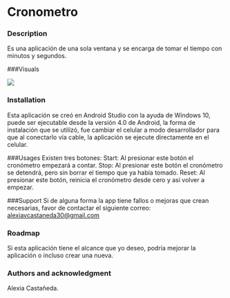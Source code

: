 # Cronometro

### Description
Es una aplicación de una sola ventana y se encarga de tomar el tiempo con minutos y segundos.

###Visuals

![](prueba/app.png)

### Installation
Esta aplicación se creó en Android Studio con la ayuda de Windows 10, puede ser ejecutable desde la versión 4.0 de Android, 
la forma de instalación que se utilizó, fue cambiar el celular a modo desarrollador para que al conectarlo vía cable, 
la aplicación se ejecute directamente en el celular.

###Usages
Existen tres botones:
Start: Al presionar este botón el cronómetro empezará a contar.
Stop: Al presionar este botón el cronómetro se detendrá, pero sin borrar el tiempo que ya había tomado.
Reset: Al presionar este botón, reinicia el cronómetro desde cero y así volver a empezar.

###Support
Si de alguna forma la app tiene fallos o mejoras que crean necesarias,
favor de contactar el siguiente correo: alexiavcastaneda30@gmail.com

### Roadmap
Si esta aplicación tiene el alcance que yo deseo, podría mejorar la aplicación o incluso crear una nueva.

### Authors and acknowledgment
Alexia Castañeda.



